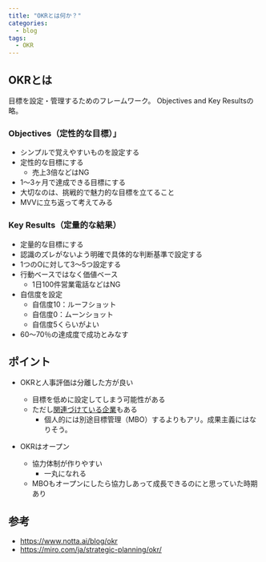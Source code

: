```yaml
---
title: "OKRとは何か？"
categories:
  - blog
tags:
  - OKR
---
```


## OKRとは
目標を設定・管理するためのフレームワーク。
Objectives and Key Resultsの略。

### Objectives（定性的な目標）」

- シンプルで覚えやすいものを設定する
- 定性的な目標にする
    - 売上3倍などはNG
- 1〜3ヶ月で達成できる目標にする
- 大切なのは、挑戦的で魅力的な目標を立てること
- MVVに立ち返って考えてみる

### Key Results（定量的な結果）

- 定量的な目標にする
- 認識のズレがないよう明確で具体的な判断基準で設定する
- 1つのOに対して3〜5つ設定する
- 行動ベースではなく価値ベース
  - 1日100件営業電話などはNG
- 自信度を設定
  - 自信度10：ルーフショット
  - 自信度0：ムーンショット
  - 自信度5くらいがよい
- 60～70％の達成度で成功とみなす

## ポイント

- OKRと人事評価は分離した方が良い
  - 目標を低めに設定してしまう可能性がある
  - ただし[関連づけている企業](https://get.wevox.io/media/mercari-story)もある
    - 個人的には別途目標管理（MBO）するよりもアリ。成果主義にはなりそう。

- OKRはオープン
  - 協力体制が作りやすい
    - 一丸になれる
  - MBOもオープンにしたら協力しあって成長できるのにと思っていた時期あり

## 参考
- https://www.notta.ai/blog/okr
- https://miro.com/ja/strategic-planning/okr/
